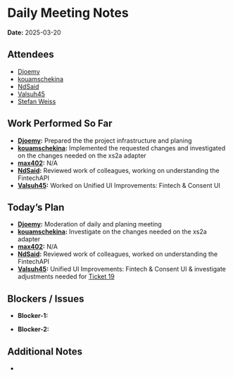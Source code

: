 # 
# # 
# Daily Meeting Notes

**Date:** 2025-03-20

## Attendees
- [Djoemy](https://github.com/Djoemy)
- [kouamschekina](https://github.com/kouamschekina)
- [NdSaid](https://github.com/NdSaid)
- [Valsuh45](https://github.com/Valsuh45)
- [Stefan Weiss](https://github.com/swador)
## Work Performed So Far
- **[Djoemy](https://github.com/Djoemy):**   Prepared the the project infrastructure and planing
- **[kouamschekina](https://github.com/kouamschekina):**  Implemented the requested changes and investigated on the changes needed on the xs2a adapter
- **[max402](https://github.com/max402):** N/A
- **[NdSaid](https://github.com/NdSaid):** Reviewed work of colleagues, working on understanding the FintechAPI
- **[Valsuh45](https://github.com/Valsuh45):** Worked on Unified UI Improvements: Fintech & Consent UI

## Today’s Plan
- **[Djoemy](https://github.com/Djoemy):** Moderation of daily and planing meeting
- **[kouamschekina](https://github.com/kouamschekina):** Investigate  on the changes needed on the xs2a adapter
- **[max402](https://github.com/max402):** N/A
- **[NdSaid](https://github.com/NdSaid):** Reviewed work of colleagues, worked on understanding the FintechAPI
- **[Valsuh45](https://github.com/Valsuh45):** Unified UI Improvements: Fintech & Consent UI & investigate adjustments needed for [Ticket 19](https://github.com/orgs/ADORSYS-GIS/projects/22?pane=issue&itemId=102818154&issue=ADORSYS-GIS%7Copen-banking-gateway%7C19)

  
## Blockers / Issues
- **Blocker-1:** 

- **Blocker-2:** 

## Additional Notes
- 
